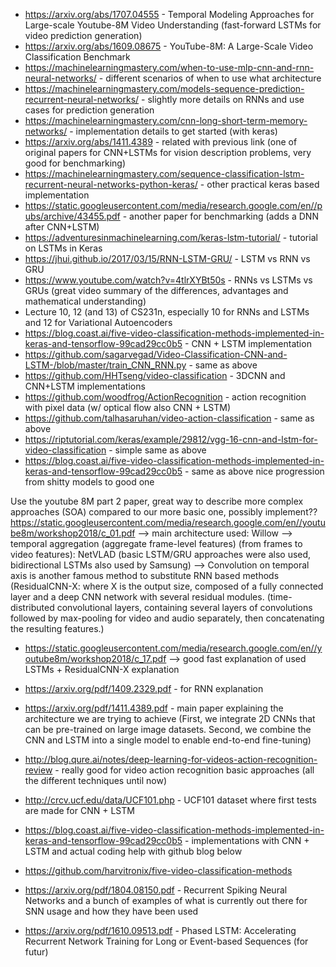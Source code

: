 - https://arxiv.org/abs/1707.04555 -
Temporal Modeling Approaches for Large-scale Youtube-8M Video Understanding (fast-forward LSTMs for video prediction generation)
- https://arxiv.org/abs/1609.08675 - YouTube-8M: A Large-Scale Video Classification Benchmark
- https://machinelearningmastery.com/when-to-use-mlp-cnn-and-rnn-neural-networks/ - different scenarios of when to use what architecture
- https://machinelearningmastery.com/models-sequence-prediction-recurrent-neural-networks/ - slightly more details on RNNs and use cases for prediction generation
- https://machinelearningmastery.com/cnn-long-short-term-memory-networks/ - implementation details to get started (with keras)
- https://arxiv.org/abs/1411.4389 - related with previous link (one of original papers for CNN+LSTMs for vision description problems, very good for benchmarking)
- https://machinelearningmastery.com/sequence-classification-lstm-recurrent-neural-networks-python-keras/ - other practical keras based implementation
- https://static.googleusercontent.com/media/research.google.com/en//pubs/archive/43455.pdf - another paper for benchmarking (adds a DNN after CNN+LSTM)
- https://adventuresinmachinelearning.com/keras-lstm-tutorial/ - tutorial on LSTMs in Keras
- https://jhui.github.io/2017/03/15/RNN-LSTM-GRU/ - LSTM vs RNN vs GRU
- https://www.youtube.com/watch?v=4tlrXYBt50s - RNNs vs LSTMs vs GRUs (great video summary of the differences, advantages and mathematical understanding)
- Lecture 10, 12 (and 13) of CS231n, especially 10 for RNNs and LSTMs and 12 for Variational Autoencoders
- https://blog.coast.ai/five-video-classification-methods-implemented-in-keras-and-tensorflow-99cad29cc0b5 - CNN + LSTM implementation
- https://github.com/sagarvegad/Video-Classification-CNN-and-LSTM-/blob/master/train_CNN_RNN.py - same as above
- https://github.com/HHTseng/video-classification - 3DCNN and CNN+LSTM implementations
- https://github.com/woodfrog/ActionRecognition - action recognition with pixel data (w/ optical flow also CNN + LSTM)
- https://github.com/talhasaruhan/video-action-classification - same as above
- https://riptutorial.com/keras/example/29812/vgg-16-cnn-and-lstm-for-video-classification - simple same as above
- https://blog.coast.ai/five-video-classification-methods-implemented-in-keras-and-tensorflow-99cad29cc0b5 - same as above nice progression from shitty models to good one


Use the youtube 8M part 2 paper, great way to describe more complex approaches (SOA) compared to our more basic one, possibly implement??
https://static.googleusercontent.com/media/research.google.com/en//youtube8m/workshop2018/c_01.pdf
--> main architecture used: Willow
--> temporal aggregation (aggregate frame-level features) (from frames to video features): NetVLAD (basic LSTM/GRU approaches were also used, bidirectional LSTMs also used by Samsung)
--> Convolution on temporal axis is another famous method to substitute RNN based methods (ResidualCNN-X: where X is the output size, composed of a fully connected layer and a deep CNN network with several residual modules.
(time-distributed convolutional layers, containing several layers of convolutions followed by max-pooling for video and audio separately, then concatenating the resulting features.)

- https://static.googleusercontent.com/media/research.google.com/en//youtube8m/workshop2018/c_17.pdf --> good fast explanation of used LSTMs + ResidualCNN-X explanation
- https://arxiv.org/pdf/1409.2329.pdf - for RNN explanation
- https://arxiv.org/pdf/1411.4389.pdf - main paper explaining the architecture we are trying to achieve
(First, we integrate 2D CNNs that can be pre-trained on large image datasets. Second, we combine the CNN and LSTM into a single model to enable end-to-end fine-tuning)
- http://blog.qure.ai/notes/deep-learning-for-videos-action-recognition-review - really good for video action recognition basic approaches (all the different techniques until now)



- http://crcv.ucf.edu/data/UCF101.php - UCF101 dataset where first tests are made for CNN + LSTM
- https://blog.coast.ai/five-video-classification-methods-implemented-in-keras-and-tensorflow-99cad29cc0b5 - implementations with CNN + LSTM and actual coding help with github blog below
- https://github.com/harvitronix/five-video-classification-methods



- https://arxiv.org/pdf/1804.08150.pdf - Recurrent Spiking Neural Networks and a bunch of examples of what is currently out there for SNN usage and how they have been used
- https://arxiv.org/pdf/1610.09513.pdf - Phased LSTM: Accelerating Recurrent Network Training for Long or Event-based Sequences (for futur)
